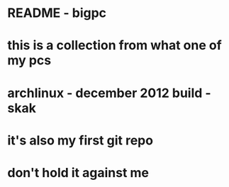 # README - bigpc
# this is a collection from what one of my pcs
# archlinux - december 2012 build - skak
# it's also my first git repo
# don't hold it against me

